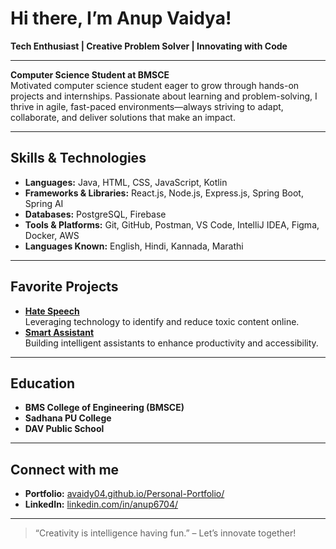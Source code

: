 # Hi there, I’m Anup Vaidya! 

**Tech Enthusiast | Creative Problem Solver | Innovating with Code**

---

 **Computer Science Student at BMSCE**  
Motivated computer science student eager to grow through hands-on projects and internships. Passionate about learning and problem-solving, I thrive in agile, fast-paced environments—always striving to adapt, collaborate, and deliver solutions that make an impact.

---

## Skills & Technologies

- **Languages:** Java, HTML, CSS, JavaScript, Kotlin
- **Frameworks & Libraries:** React.js, Node.js, Express.js, Spring Boot, Spring AI
- **Databases:** PostgreSQL, Firebase
- **Tools & Platforms:** Git, GitHub, Postman, VS Code, IntelliJ IDEA, Figma, Docker, AWS
- **Languages Known:** English, Hindi, Kannada, Marathi

---

## Favorite Projects

- [**Hate Speech**](https://github.com/AVaidy04/hate-speech)  
  Leveraging technology to identify and reduce toxic content online.
- [**Smart Assistant**](https://github.com/AVaidy04/smart-assistant)  
  Building intelligent assistants to enhance productivity and accessibility.

---

##  Education

- **BMS College of Engineering (BMSCE)**
- **Sadhana PU College**
- **DAV Public School**

---

## Connect with me

- **Portfolio:** [avaidy04.github.io/Personal-Portfolio/](https://avaidy04.github.io/Personal-Portfolio/)
- **LinkedIn:** [linkedin.com/in/anup6704/](https://linkedin.com/in/anup6704/)

---

> “Creativity is intelligence having fun.” – Let’s innovate together!

